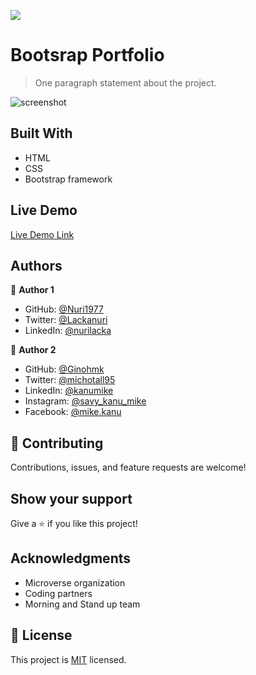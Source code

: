 ![](https://img.shields.io/badge/Microverse-blueviolet)

# Bootsrap Portfolio

> One paragraph statement about the project.

![screenshot](./app_screenshot.png)


## Built With

- HTML
- CSS
- Bootstrap framework

## Live Demo

[Live Demo Link](https://livedemo.com)


## Authors

👤 **Author 1**

- GitHub: [@Nuri1977](https://github.com/Nuri1977)
- Twitter: [@Lackanuri](https://twitter.com/LackaNuri)
- LinkedIn: [@nurilacka](https://www.linkedin.com/in/nuri-lacka-7141b01ba/)

👤 **Author 2**

- GitHub: [@Ginohmk](https://github.com/Ginohmk)
- Twitter: [@michotall95](https://www.twitter.com/michotall95)
- LinkedIn: [@kanumike](https://www.linkedin.com/in/kanu-mike-497119211/)
- Instagram: [@savy_kanu_mike](https/instagram.com/savy_kanu_mike)
- Facebook: [@mike.kanu](https://www.facebook.com/mike.kanu)


## 🤝 Contributing

Contributions, issues, and feature requests are welcome!

## Show your support

Give a ⭐️ if you like this project!

## Acknowledgments

- Microverse organization
- Coding partners
- Morning and Stand up team

## 📝 License

This project is [MIT](./MIT.md) licensed.